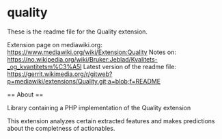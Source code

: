 # quality

These is the readme file for the Quality extension.

Extension page on mediawiki.org: https://www.mediawiki.org/wiki/Extension:Quality
Notes on: https://no.wikipedia.org/wiki/Bruker:Jeblad/Kvalitets-_og_kvantitetsm%C3%A5l
Latest version of the readme file: https://gerrit.wikimedia.org/r/gitweb?p=mediawiki/extensions/Quality.git;a=blob;f=README

== About ==

Library containing a PHP implementation of the Quality extension

This extension analyzes certain extracted features and makes predictions about the completness of actionables.
